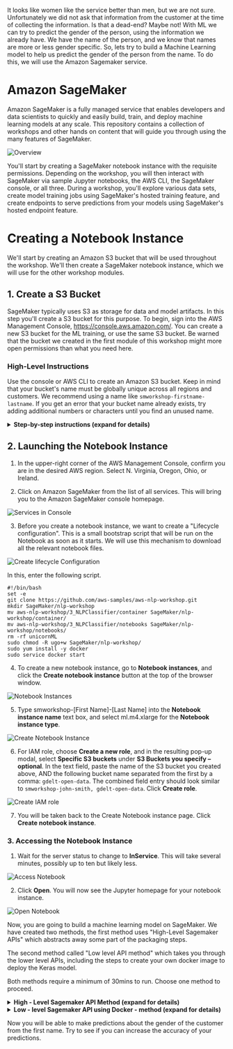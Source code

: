 It looks like women like the service better than men, but we are not sure. Unfortunately we did not ask that information from the customer at the time of collecting the information. Is that a dead-end? Maybe not! With ML we can try to predict the gender of the person, using the information we already have. We have the name of the person, and we know that names are more or less gender specific. So, lets try to build a Machine Learning model to help us predict the gender of the person from the name. To do this, we will use the Amazon Sagemaker service.

# Amazon SageMaker

Amazon SageMaker is a fully managed service that enables developers and data scientists to quickly and easily build, train, and deploy machine learning models at any scale. This repository contains a collection of workshops and other hands on content that will guide you through using the many features of SageMaker.  

![Overview](../images/overview.png)

You'll start by creating a SageMaker notebook instance with the requisite permissions. Depending on the workshop, you will then interact with SageMaker via sample Jupyter notebooks, the AWS CLI, the SageMaker console, or all three. During a workshop, you'll explore various data sets, create model training jobs using SageMaker's hosted training feature, and create endpoints to serve predictions from your models using SageMaker's hosted endpoint feature.  


# Creating a Notebook Instance

We'll start by creating an Amazon S3 bucket that will be used throughout the workshop.  We'll then create a SageMaker notebook instance, which we will use for the other workshop modules.

## 1. Create a S3 Bucket

SageMaker typically uses S3 as storage for data and model artifacts.  In this step you'll create a S3 bucket for this purpose. To begin, sign into the AWS Management Console, https://console.aws.amazon.com/. You can create a new S3 bucket for the ML training, or use the same S3 bucket. Be warned that the bucket we created in the first module of this workshop might more open permissions than what you need here.

### High-Level Instructions

Use the console or AWS CLI to create an Amazon S3 bucket. Keep in mind that your bucket's name must be globally unique across all regions and customers. We recommend using a name like `smworkshop-firstname-lastname`. If you get an error that your bucket name already exists, try adding additional numbers or characters until you find an unused name.

<details>
<summary><strong>Step-by-step instructions (expand for details)</strong></summary><p>

1. In the AWS Management Console, choose **Services** then select **S3** under Storage.

1. Choose **+Create Bucket**

1. Provide a globally unique name for your bucket such as `smworkshop-firstname-lastname`.

1. Select the Region you've chosen to use for this workshop from the dropdown.

1. Choose **Create** in the lower left of the dialog without selecting a bucket to copy settings from.

</p></details>

## 2. Launching the Notebook Instance

1. In the upper-right corner of the AWS Management Console, confirm you are in the desired AWS region. Select N. Virginia, Oregon, Ohio, or Ireland.

2. Click on Amazon SageMaker from the list of all services.  This will bring you to the Amazon SageMaker console homepage.

![Services in Console](../images/console-services.png)


3. Before you create a notebook instance, we want to create a "Lifecycle configuration". This is a small bootstrap script that will be run on the Notebook as soon as it starts. We will use this mechanism to download all the relevant notebook files.

![Create lifecycle Configuration](images/lifecycle_configuration.png)

In this, enter the following script.

```
#!/bin/bash
set -e
git clone https://github.com/aws-samples/aws-nlp-workshop.git
mkdir SageMaker/nlp-workshop
mv aws-nlp-workshop/3_NLPClassifier/container SageMaker/nlp-workshop/container/
mv aws-nlp-workshop/3_NLPClassifier/notebooks SageMaker/nlp-workshop/notebooks/
rm -rf unicornML
sudo chmod -R ugo+w SageMaker/nlp-workshop/
sudo yum install -y docker
sudo service docker start

```


4. To create a new notebook instance, go to **Notebook instances**, and click the **Create notebook instance** button at the top of the browser window.

![Notebook Instances](../images/notebook-instances.png)

5. Type smworkshop-[First Name]-[Last Name] into the **Notebook instance name** text box, and select ml.m4.xlarge for the **Notebook instance type**.

![Create Notebook Instance](../images/notebook-settings.png)

6. For IAM role, choose **Create a new role**, and in the resulting pop-up modal, select **Specific S3 buckets** under **S3 Buckets you specify – optional**. In the text field, paste the name of the S3 bucket you created above, AND the following bucket name separated from the first by a comma:  `gdelt-open-data`.  The combined field entry should look similar to ```smworkshop-john-smith, gdelt-open-data```. Click **Create role**.

![Create IAM role](../images/role-popup.png)

7. You will be taken back to the Create Notebook instance page.  Click **Create notebook instance**.

### 3. Accessing the Notebook Instance

1. Wait for the server status to change to **InService**. This will take several minutes, possibly up to ten but likely less.

![Access Notebook](../images/open-notebook.png)

2. Click **Open**. You will now see the Jupyter homepage for your notebook instance.

![Open Notebook](../images/jupyter-homepage.png)

Now, you are going to build a machine learning model on SageMaker. We have created two methods, the first method uses "High-Level Sagemaker APIs" which abstracts away some part of the packaging steps.

The second method called "Low level API method" which takes you through the lower level APIs, including the steps to create your own docker image to deploy the Keras model.

Both methods require a minimum of 30mins to run. Choose one method to proceed.

<details>
<summary><strong>High - Level Sagemaker API Method (expand for details)</strong></summary><p>

Once you open the notebook, you will see a file browser. Browse to the folder called "nlp-workshop/notebooks/". Click on the "highlevel-tensorflow-classifer.ipynb" file to open the Jypyter notebook. The remaining instructions to run the notebook are embeddeded in the notebook itself.

After successfully creating an endpoint, the next step would be to create a new API Gateway method, a Lambda function in the backend to integrate with the hosted endpoint, and update the configuration Javsacript of your webapplication so that when `Identify Gender` button is clicked, this new endpoint recieved the HTTP request. If you're eager to see the end result of all the hard work you put in to identify customers' genders, you can launch one of these AWS CloudFormation templates in the Region of your choice to build the necessary resources automatically.

Region| Launch
------|-----
US East (N. Virginia) | [![Launch Module 1 in us-east-1](http://docs.aws.amazon.com/AWSCloudFormation/latest/UserGuide/images/cloudformation-launch-stack-button.png)](https://console.aws.amazon.com/cloudformation/home?region=us-east-1#/stacks/new?stackName=nlp-workshop-voc-sagemaker&templateURL=https://s3.amazonaws.com/nlp-serverless-workshop/voc-sagemaker-high-level.json)
US East (Ohio) | [![Launch Module 1 in us-east-2](http://docs.aws.amazon.com/AWSCloudFormation/latest/UserGuide/images/cloudformation-launch-stack-button.png)](https://console.aws.amazon.com/cloudformation/home?region=us-east-2#/stacks/new?stackName=nlp-workshop-voc-sagemaker&templateURL=https://s3.amazonaws.com/nlp-serverless-workshop/voc-sagemaker-high-level.json)
US West (Oregon) | [![Launch Module 1 in us-west-2](http://docs.aws.amazon.com/AWSCloudFormation/latest/UserGuide/images/cloudformation-launch-stack-button.png)](https://console.aws.amazon.com/cloudformation/home?region=us-west-2#/stacks/new?stackName=nlp-workshop-voc-sagemaker&templateURL=https://s3.amazonaws.com/nlp-serverless-workshop/voc-sagemaker-high-level.json)
EU (Ireland) | [![Launch Module 1 in eu-west-1](http://docs.aws.amazon.com/AWSCloudFormation/latest/UserGuide/images/cloudformation-launch-stack-button.png)](https://console.aws.amazon.com/cloudformation/home?region=eu-west-1#/stacks/new?stackName=nlp-workshop-voc-sagemaker&templateURL=https://s3.amazonaws.com/nlp-serverless-workshop/voc-sagemaker-high-level.json)

</details>

<details>
<summary><strong>Low - level Sagemaker API using Docker - method (expand for details)</strong></summary><p>

Once you finish Running the orchestration notebook, abd obtain a SageMaker hosted endpotin name, the next step would be to create a new API Gateway method, a Lambda function in the backend to integrate with the hosted endpoint, and update the configuration Javsacript of your webapplication so that when `Identify Gender` button is clicked, this new endpoint recieved the HTTP request. If you're eager to see the end result of all the hard work you put in to identify customers' genders,  you can launch one of these AWS CloudFormation templates in the Region of your choice to build the necessary resources
automatically.

Region| Launch
------|-----
US East (N. Virginia) | [![Launch Module 1 in us-east-1](http://docs.aws.amazon.com/AWSCloudFormation/latest/UserGuide/images/cloudformation-launch-stack-button.png)](https://console.aws.amazon.com/cloudformation/home?region=us-east-1#/stacks/new?stackName=nlp-workshop-voc-sagemaker&templateURL=https://s3.amazonaws.com/nlp-serverless-workshop/templates/voc-sagemaker.json)
US East (Ohio) | [![Launch Module 1 in us-east-2](http://docs.aws.amazon.com/AWSCloudFormation/latest/UserGuide/images/cloudformation-launch-stack-button.png)](https://console.aws.amazon.com/cloudformation/home?region=us-east-2#/stacks/new?stackName=nlp-workshop-voc-sagemaker&templateURL=https://s3.amazonaws.com/nlp-serverless-workshop/templates/voc-sagemaker.json)
US West (Oregon) | [![Launch Module 1 in us-west-2](http://docs.aws.amazon.com/AWSCloudFormation/latest/UserGuide/images/cloudformation-launch-stack-button.png)](https://console.aws.amazon.com/cloudformation/home?region=us-west-2#/stacks/new?stackName=nlp-workshop-voc-sagemaker&templateURL=https://s3.amazonaws.com/nlp-serverless-workshop/templates/voc-sagemaker.json)
EU (Ireland) | [![Launch Module 1 in eu-west-1](http://docs.aws.amazon.com/AWSCloudFormation/latest/UserGuide/images/cloudformation-launch-stack-button.png)](https://console.aws.amazon.com/cloudformation/home?region=eu-west-1#/stacks/new?stackName=nlp-workshop-voc-sagemaker&templateURL=https://s3.amazonaws.com/nlp-serverless-workshop/templates/voc-sagemaker.json)
</details>

Now you will be able to make predictions about the gender of the customer from the first name. Try to see if you can increase the accuracy of your predictions.
